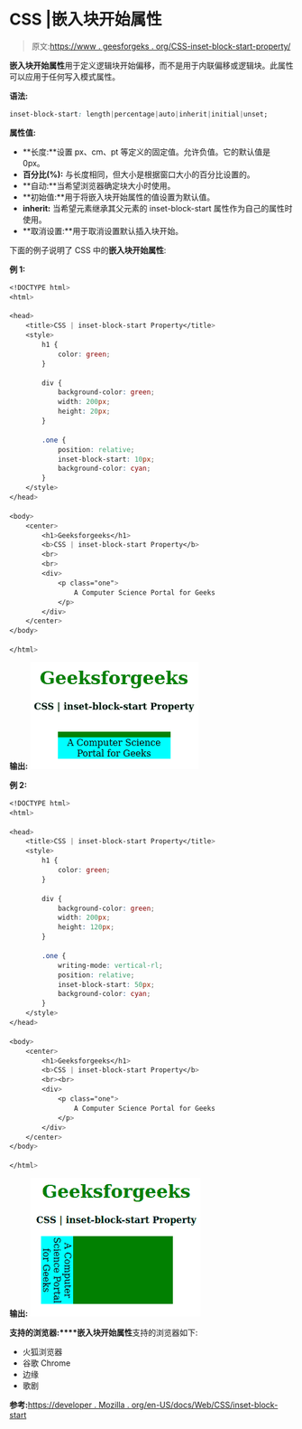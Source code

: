 # CSS |嵌入块开始属性

> 原文:[https://www . geesforgeks . org/CSS-inset-block-start-property/](https://www.geeksforgeeks.org/css-inset-block-start-property/)

**嵌入块开始属性**用于定义逻辑块开始偏移，而不是用于内联偏移或逻辑块。此属性可以应用于任何写入模式属性。

**语法:**

```css
inset-block-start: length|percentage|auto|inherit|initial|unset;
```

**属性值:**

*   **长度:**设置 px、cm、pt 等定义的固定值。允许负值。它的默认值是 0px。
*   **百分比(%):** 与长度相同，但大小是根据窗口大小的百分比设置的。
*   **自动:**当希望浏览器确定块大小时使用。
*   **初始值:**用于将嵌入块开始属性的值设置为默认值。
*   **inherit:** 当希望元素继承其父元素的 inset-block-start 属性作为自己的属性时使用。
*   **取消设置:**用于取消设置默认插入块开始。

下面的例子说明了 CSS 中的**嵌入块开始属性**:

**例 1:**

```css
<!DOCTYPE html>
<html>

<head>
    <title>CSS | inset-block-start Property</title>
    <style>
        h1 {
            color: green;
        }

        div {
            background-color: green;
            width: 200px;
            height: 20px;
        }

        .one {
            position: relative;
            inset-block-start: 10px;
            background-color: cyan;
        }
    </style>
</head>

<body>
    <center>
        <h1>Geeksforgeeks</h1>
        <b>CSS | inset-block-start Property</b>
        <br>
        <br>
        <div>
            <p class="one">
                A Computer Science Portal for Geeks
            </p>
        </div>
    </center>
</body>

</html>                    
```

**输出:**
![](img/55d5ef3894266730e3d283811d03f43f.png)

**例 2:**

```css
<!DOCTYPE html>
<html>

<head>
    <title>CSS | inset-block-start Property</title>
    <style>
        h1 {
            color: green;
        }

        div {
            background-color: green;
            width: 200px;
            height: 120px;
        }

        .one {
            writing-mode: vertical-rl;
            position: relative;
            inset-block-start: 50px;
            background-color: cyan;
        }
    </style>
</head>

<body>
    <center>
        <h1>Geeksforgeeks</h1>
        <b>CSS | inset-block-start Property</b>
        <br><br>
        <div>
            <p class="one">
                A Computer Science Portal for Geeks
            </p>
        </div>
    </center>
</body>

</html>                    
```

**输出:**
![](img/de6dbcebf7d7dc05784c74248dc77f51.png)

**支持的浏览器:****嵌入块开始属性**支持的浏览器如下:

*   火狐浏览器
*   谷歌 Chrome
*   边缘
*   歌剧

**参考:**[https://developer . Mozilla . org/en-US/docs/Web/CSS/inset-block-start](https://developer.mozilla.org/en-US/docs/Web/CSS/inset-block-start)